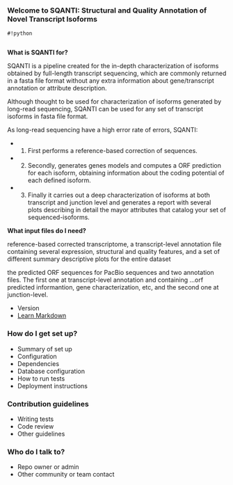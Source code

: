 ### Welcome to SQANTI: Structural and Quality Annotation of Novel Transcript Isoforms ###


```
#!python


```

**What is SQANTI for?**

SQANTI is a pipeline created for the in-depth characterization of isoforms obtained by full-length transcript sequencing, which are commonly returned in a fasta file format without any extra information about gene/transcript annotation or attribute description.

Although thought to be used for characterization of isoforms generated by long-read sequencing, SQANTI can be used for any set of transcript isoforms in fasta file format.

As long-read sequencing have a high error rate of errors, SQANTI:
* 1. First performs a reference-based correction of sequences.
* 2. Secondly, generates genes models and computes a ORF prediction for each isoform, obtaining information about the coding potential of each defined isoform. 
* 3. Finally it carries out a deep characterization of isoforms at both transcript and junction level and generates a report with several plots describing in detail the mayor attributes that catalog your set of sequenced-isoforms.



**What input files do I need?**




 reference-based corrected transcriptome, a transcript-level annotation file containing several expression, structural and quality features, and a set of different summary descriptive plots for the entire dataset 

the predicted ORF sequences for PacBio sequences and two annotation files. The first one at transcript-level annotation and containing …orf predicted informantion, gene characterization, etc, and the second one at junction-level.

* Version
* [Learn Markdown](https://bitbucket.org/tutorials/markdowndemo)

### How do I get set up? ###

* Summary of set up
* Configuration
* Dependencies
* Database configuration
* How to run tests
* Deployment instructions

### Contribution guidelines ###

* Writing tests
* Code review
* Other guidelines

### Who do I talk to? ###

* Repo owner or admin
* Other community or team contact